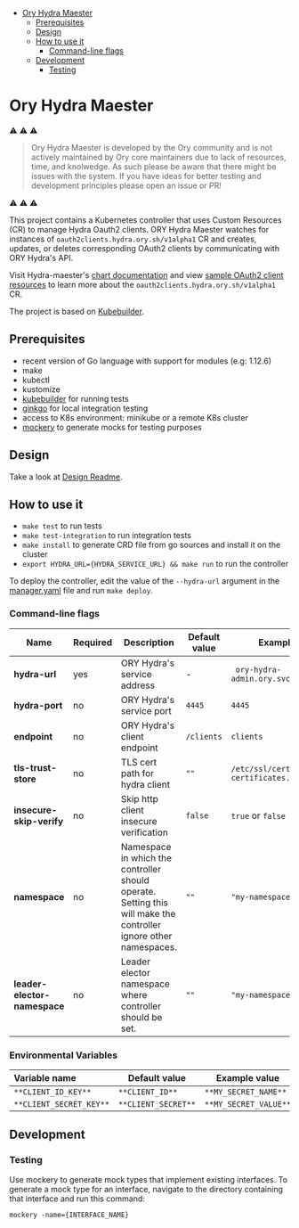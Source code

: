 <!-- START doctoc generated TOC please keep comment here to allow auto update -->
<!-- DON'T EDIT THIS SECTION, INSTEAD RE-RUN doctoc TO UPDATE -->

- [Ory Hydra Maester](#ory-hydra-maester)
  - [Prerequisites](#prerequisites)
  - [Design](#design)
  - [How to use it](#how-to-use-it)
    - [Command-line flags](#command-line-flags)
  - [Development](#development)
    - [Testing](#testing)

<!-- END doctoc generated TOC please keep comment here to allow auto update -->

# Ory Hydra Maester

⚠️ ⚠️ ⚠️

> Ory Hydra Maester is developed by the Ory community and is not actively
> maintained by Ory core maintainers due to lack of resources, time, and
> knolwedge. As such please be aware that there might be issues with the system.
> If you have ideas for better testing and development principles please open an
> issue or PR!

⚠️ ⚠️ ⚠️

This project contains a Kubernetes controller that uses Custom Resources (CR) to
manage Hydra Oauth2 clients. ORY Hydra Maester watches for instances of
`oauth2clients.hydra.ory.sh/v1alpha1` CR and creates, updates, or deletes
corresponding OAuth2 clients by communicating with ORY Hydra's API.

Visit Hydra-maester's
[chart documentation](https://github.com/ory/k8s/blob/master/docs/helm/hydra-maester.md)
and view [sample OAuth2 client resources](config/samples) to learn more about
the `oauth2clients.hydra.ory.sh/v1alpha1` CR.

The project is based on
[Kubebuilder](https://github.com/kubernetes-sigs/kubebuilder).

## Prerequisites

- recent version of Go language with support for modules (e.g: 1.12.6)
- make
- kubectl
- kustomize
- [kubebuilder](https://github.com/kubernetes-sigs/kubebuilder) for running
  tests
- [ginkgo](https://onsi.github.io/ginkgo/) for local integration testing
- access to K8s environment: minikube or a remote K8s cluster
- [mockery](https://github.com/vektra/mockery) to generate mocks for testing
  purposes

## Design

Take a look at [Design Readme](./docs/README.md).

## How to use it

- `make test` to run tests
- `make test-integration` to run integration tests
- `make install` to generate CRD file from go sources and install it on the
  cluster
- `export HYDRA_URL={HYDRA_SERVICE_URL} && make run` to run the controller

To deploy the controller, edit the value of the `--hydra-url` argument in the
[manager.yaml](config/manager/manager.yaml) file and run `make deploy`.

### Command-line flags

| Name                         | Required | Description                                                                                                      | Default value | Example values                           |
| ---------------------------- | -------- | ---------------------------------------------------------------------------------------------------------------- | ------------- | ---------------------------------------- |
| **hydra-url**                | yes      | ORY Hydra's service address                                                                                      | -             | ` ory-hydra-admin.ory.svc.cluster.local` |
| **hydra-port**               | no       | ORY Hydra's service port                                                                                         | `4445`        | `4445`                                   |
| **endpoint**                 | no       | ORY Hydra's client endpoint                                                                                      | `/clients`    | `clients`                                |
| **tls-trust-store**          | no       | TLS cert path for hydra client                                                                                   | `""`          | `/etc/ssl/certs/ca-certificates.crt`     |
| **insecure-skip-verify**     | no       | Skip http client insecure verification                                                                           | `false`       | `true` or `false`                        |
| **namespace**                | no       | Namespace in which the controller should operate. Setting this will make the controller ignore other namespaces. | `""`          | `"my-namespace"`                         |
| **leader-elector-namespace** | no       | Leader elector namespace where controller should be set.                                                         | `""`          | `"my-namespace"`                         |

### Environmental Variables

| Variable name           | Default value       | Example value         |
| :---------------------- | ------------------- | --------------------- |
| `**CLIENT_ID_KEY**`     | `**CLIENT_ID**`     | `**MY_SECRET_NAME**`  |
| `**CLIENT_SECRET_KEY**` | `**CLIENT_SECRET**` | `**MY_SECRET_VALUE**` |

## Development

### Testing

Use mockery to generate mock types that implement existing interfaces. To
generate a mock type for an interface, navigate to the directory containing that
interface and run this command:

```
mockery -name={INTERFACE_NAME}
```
